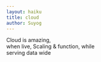 ```yaml
---
layout: haiku
title: cloud
author: Suyog
---
```


Cloud is amazing,<br>
when live, Scaling & function, while<br>
serving data wide<br>
